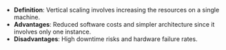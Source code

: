 - **Definition**: Vertical scaling involves increasing the resources on a single machine.
- **Advantages**: Reduced software costs and simpler architecture since it involves only one instance.
- **Disadvantages**: High downtime risks and hardware failure rates.